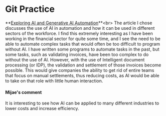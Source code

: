 # Git Practice
**[Exploring AI and Generative AI Automation](https://www.blueprism.com/guides/ai-automation/#:~:text=By%20incorporating%20AI%20into%20RPA,improve%20its%20performance%20over%20time.)**<br>
The article I chose discusses the use of AI in automation and how it can be used in different sectors of the workforce. I find this extremely interesting as I have been working in the financial sector for quite some time, and I see the need to be able to automate complex tasks that would often be too difficult to program without AI. I have written some programs to automate tasks in the past, but some tasks, such as validating invoices, have been too complex to do without the use of AI. However, with the use of Intelligent document processing (or IDP), the validation and settlement of those invoices become possible. This would give companies the ability to get rid of entire teams that focus on manual settlements, thus reducing costs, as AI would be able to take on that role with little human interaction.

#### Mijae's comment
It is interesting to see how AI can be applied to many different industries to lower costs and increase efficiency. 

